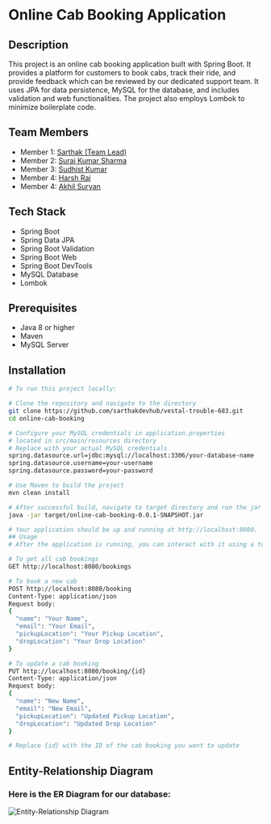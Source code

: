 # Online Cab Booking Application

## Description

This project is an online cab booking application built with Spring Boot. It provides a platform for customers to book cabs, track their ride, and provide feedback which can be reviewed by our dedicated support team. It uses JPA for data persistence, MySQL for the database, and includes validation and web functionalities. The project also employs Lombok to minimize boilerplate code.

## Team Members

- Member 1: [Sarthak (Team Lead)](https://github.com/sarthakdevhub)
- Member 2: [Suraj Kumar Sharma](https://github.com/geniusuraj)
- Member 3: [Sudhist Kumar](https://github.com/ersudhist)
- Member 4: [Harsh Rai](https://github.com/RHarsh0)
- Member 4: [Akhil Suryan](https://github.com/akhil368)

## Tech Stack

- Spring Boot
- Spring Data JPA
- Spring Boot Validation
- Spring Boot Web
- Spring Boot DevTools
- MySQL Database
- Lombok

## Prerequisites

- Java 8 or higher
- Maven
- MySQL Server

## Installation

```bash
# To run this project locally:

# Clone the repository and navigate to the directory
git clone https://github.com/sarthakdevhub/vestal-trouble-683.git
cd online-cab-booking

# Configure your MySQL credentials in application.properties
# located in src/main/resources directory
# Replace with your actual MySQL credentials
spring.datasource.url=jdbc:mysql://localhost:3306/your-database-name
spring.datasource.username=your-username
spring.datasource.password=your-password

# Use Maven to build the project
mvn clean install

# After successful build, navigate to target directory and run the jar file
java -jar target/online-cab-booking-0.0.1-SNAPSHOT.jar

# Your application should be up and running at http://localhost:8080.
## Usage
# After the application is running, you can interact with it using a tool like Postman to make HTTP requests.

# To get all cab bookings
GET http://localhost:8080/bookings

# To book a new cab
POST http://localhost:8080/booking
Content-Type: application/json
Request body:
{
  "name": "Your Name",
  "email": "Your Email",
  "pickupLocation": "Your Pickup Location",
  "dropLocation": "Your Drop Location"
}

# To update a cab booking
PUT http://localhost:8080/booking/{id}
Content-Type: application/json
Request body:
{
  "name": "New Name",
  "email": "New Email",
  "pickupLocation": "Updated Pickup Location",
  "dropLocation": "Updated Drop Location"
}

# Replace {id} with the ID of the cab booking you want to update
```
## Entity-Relationship Diagram
### Here is the ER Diagram for our database:
![Entity-Relationship Diagram](https://github.com/sarthakdevhub/vestal-trouble-683/blob/main/Back-End/E-R.png)

